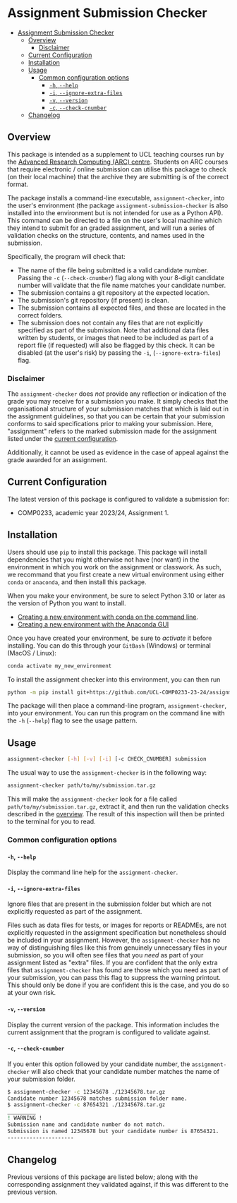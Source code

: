 # Assignment Submission Checker

- [Assignment Submission Checker](#assignment-submission-checker)
  - [Overview](#overview)
    - [Disclaimer](#disclaimer)
  - [Current Configuration](#current-configuration)
  - [Installation](#installation)
  - [Usage](#usage)
    - [Common configuration options](#common-configuration-options)
      - [`-h`, `--help`](#-h---help)
      - [`-i`, `--ignore-extra-files`](#-i---ignore-extra-files)
      - [`-v`, `--version`](#-v---version)
      - [`-c`, `--check-cnumber`](#-c---check-cnumber)
  - [Changelog](#changelog)

## Overview

This package is intended as a supplement to UCL teaching courses run by the [Advanced Research Computing (ARC) centre](https://www.ucl.ac.uk/advanced-research-computing/advanced-research-computing-centre).
Students on ARC courses that require electronic / online submission can utilise this package to check (on their local machine) that the archive they are submitting is of the correct format.

The package installs a command-line executable, `assignment-checker`, into the user's environment (the package `assignment-submission-checker` is also installed into the environment but is not intended for use as a Python API).
This command can be directed to a file on the user's local machine which they intend to submit for an graded assignment, and will run a series of validation checks on the structure, contents, and names used in the submission.

Specifically, the program will check that:

- The name of the file being submitted is a valid candidate number. Passing the `-c` (`--check-cnumber`) flag along with your 8-digit candidate number will validate that the file name matches your candidate number.
- The submission contains a git repository at the expected location.
- The submission's git repository (if present) is clean.
- The submission contains all expected files, and these are located in the correct folders.
- The submission does not contain any files that are not explicitly specified as part of the submission. Note that additional data files written by students, or images that need to be included as part of a report file (if requested) will also be flagged by this check. It can be disabled (at the user's risk) by passing the `-i`, (`--ignore-extra-files`) flag.

### Disclaimer

The `assignment-checker` does *not* provide any reflection or indication of the grade you may receive for a submission you make.
It simply checks that the organisational structure of your submission matches that which is laid out in the assignment guidelines, so that you can be certain that your submission conforms to said specifications prior to making your submission.
Here, "assignment" refers to the marked submission made for the assignment listed under the [current configuration](#current-configuration).

Additionally, it cannot be used as evidence in the case of appeal against the grade awarded for an assignment.

## Current Configuration

The latest version of this package is configured to validate a submission for:

- COMP0233, academic year 2023/24, Assignment 1.

## Installation

Users should use `pip` to install this package.
This package will install dependencies that you might otherwise not have (nor want) in the environment in which you work on the assignment or classwork.
As such, we recommand that you first create a new virtual environment using either `conda` or `anaconda`, and then install this package.

When you make your environment, be sure to select Python 3.10 or later as the version of Python you want to install.

- [Creating a new environment with conda on the command line](https://conda.io/projects/conda/en/latest/user-guide/tasks/manage-environments.html#creating-an-environment-with-commands).
- [Creating a new environment with the Anaconda GUI](https://docs.anaconda.com/free/navigator/tutorials/manage-environments/#creating-a-new-environment)

Once you have created your environment, be sure to *activate* it before installing.
You can do this through your `GitBash` (Windows) or terminal (MacOS / Linux):

```bash
conda activate my_new_environment
```

To install the assignment checker into this environment, you can then run

```bash
python -m pip install git+https://github.com/UCL-COMP0233-23-24/assignment-submission-checker
```

The package will then place a command-line program, `assignment-checker`, into your environment.
You can run this program on the command line with the `-h` (`--help`) flag to see the usage pattern.

## Usage

```bash
assignment-checker [-h] [-v] [-i] [-c CHECK_CNUMBER] submission
```

The usual way to use the `assignment-checker` is in the following way:

```bash
assignment-checker path/to/my/submission.tar.gz
```

This will make the `assignment-checker` look for a file called `path/to/my/submission.tar.gz`, extract it, and then run the validation checks described in the [overview](#overview).
The result of this inspection will then be printed to the terminal for you to read.

### Common configuration options

#### `-h`, `--help`

Display the command line help for the `assignment-checker`.

#### `-i`, `--ignore-extra-files`

Ignore files that are present in the submission folder but which are not explicitly requested as part of the assignment.

Files such as data files for tests, or images for reports or READMEs, are not explicitly requested in the assignment specification but nonetheless should be included in your assignment.
However, the `assignment-checker` has no way of distinguishing files like this from genuinely unnecessary files in your submission, so you will often see files that you *need* as part of your assignment listed as "extra" files.
If you are confident that the only extra files that `assignment-checker` has found are those which you need as part of your submission, you can pass this flag to suppress the warning printout.
This should only be done if you are confident this is the case, and you do so at your own risk.

#### `-v`, `--version`

Display the current version of the package.
This information includes the current assignment that the program is configured to validate against.

#### `-c`, `--check-cnumber`

If you enter this option followed by your candidate number, the `assignment-checker` will also check that your candidate number matches the name of your submission folder.

```bash
$ assignment-checker -c 12345678 ./12345678.tar.gz
Candidate number 12345678 matches submission folder name.
$ assignment-checker -c 87654321 ./12345678.tar.gz
_________
! WARNING !
Submission name and candidate number do not match.
Submission is named 12345678 but your candidate number is 87654321.
---------------------
```

## Changelog

Previous versions of this package are listed below; along with the corresponding assignment they validated against, if this was different to the previous version.
